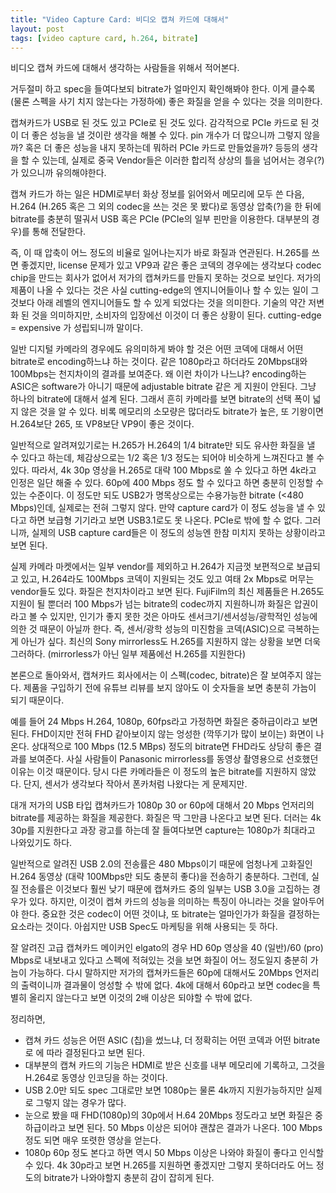 ```yaml
---
title: "Video Capture Card: 비디오 캡쳐 카드에 대해서"
layout: post
tags: [video capture card, h.264, bitrate]
---
```


비디오 캡쳐 카드에 대해서 생각하는 사람들을 위해서 적어본다.

거두절미 하고 spec을 들여다보되 bitrate가 얼마인지 확인해봐야 한다. 이게 클수록 (물론 스펙을 사기 치지 않는다는 가정하에) 좋은 화질을 얻을 수 있다는 것을 의미한다.

캡쳐카드가 USB로 된 것도 있고 PCIe로 된 것도 있다. 감각적으로 PCIe 카드로 된 것이 더 좋은 성능을 낼 것이란 생각을 해볼 수 있다. pin 개수가 더 많으니까 그렇지 않을까? 혹은 더 좋은 성능을 내지 못하는데 뭐하러 PCIe 카드로 만들었을까? 등등의 생각을 할 수 있는데, 실제로 중국 Vendor들은 이러한 합리적 상상의 틀을 넘어서는 경우(?)가 있으니까 유의해야한다.

캡쳐 카드가 하는 일은 HDMI로부터 화상 정보를 읽어와서 메모리에 모두 쓴 다음, H.264 (H.265 혹은 그 외의 codec을 쓰는 것은 못 봤다)로 동영상 압축(?)을 한 뒤에 bitrate를 충분히 떨궈서 USB 혹은 PCIe (PCIe의 일부 핀만을 이용한다. 대부분의 경우)를 통해 전달한다.

즉, 이 때 압축이 어느 정도의 비율로 일어나는지가 바로 화질과 연관된다. H.265를 쓰면 좋겠지만, license 문제가 있고 VP9과 같은 좋은 코덱의 경우에는 생각보다 codec chip을 만드는 회사가 없어서 저가의 캡쳐카드를 만들지 못하는 것으로 보인다. 저가의 제품이 나올 수 있다는 것은 사실 cutting-edge의 엔지니어들이나 할 수 있는 일이 그것보다 아래 레벨의 엔지니어들도 할 수 있게 되었다는 것을 의미한다. 기술의 약간 저변화 된 것을 의미하지만, 소비자의 입장에선 이것이 더 좋은 상황이 된다. cutting-edge = expensive 가 성립되니까 말이다.

일반 디지털 카메라의 경우에도 유의미하게 봐야 할 것은 어떤 코덱에 대해서 어떤 bitrate로 encoding하느냐 하는 것이다. 같은 1080p라고 하더라도 20Mbps대와 100Mbps는 천지차이의 결과를 보여준다. 왜 이런 차이가 나느냐? encoding하는 ASIC은 software가 아니기 때문에 adjustable bitrate 같은 게 지원이 안된다. 그냥 하나의 bitrate에 대해서 설계 된다. 그래서 흔히 카메라를 보면 bitrate의 선택 폭이 넓지 않은 것을 알 수 있다. 비록 메모리의 소모량은 많더라도 bitrate가 높은, 또 기왕이면 H.264보단 265, 또 VP8보단 VP9이 좋은 것이다. 

일반적으로 알려져있기로는 H.265가 H.264의 1/4 bitrate만 되도 유사한 화질을 낼 수 있다고 하는데, 체감상으로는 1/2 혹은 1/3 정도는 되어야 비슷하게 느껴진다고 볼 수 있다. 따라서, 4k 30p 영상을 H.265로 대략 100 Mbps로 쏠 수 있다고 하면 4k라고 인정은 일단 해줄 수 있다. 60p에 400 Mbps 정도 할 수 있다고 하면 충분히 인정할 수 있는 수준이다. 이 정도만 되도 USB2가 명목상으로는 수용가능한 bitrate (<480 Mbps)인데, 실제로는 전혀 그렇지 않다. 만약 capture card가 이 정도 성능을 낼 수 있다고 하면 보급형 기기라고 보면 USB3.1로도 못 나온다. PCIe로 밖에 할 수 없다. 그러니까, 실제의 USB capture card들은 이 정도의 성능엔 한참 미치지 못하는 상황이라고 보면 된다. 

실제 카메라 마켓에서는 일부 vendor를 제외하고 H.264가 지금껏 보편적으로 보급되고 있고, H.264라도 100Mbps 코덱이 지원되는 것도 있고 여태 2x Mbps로 머무는 vendor들도 있다. 화질은 천지차이라고 보면 된다. FujiFilm의 최신 제품들은 H.265도 지원이 될 뿐더러 100 Mbps가 넘는 bitrate의 codec까지 지원하니까 화질은 압권이라고 볼 수 있지만, 인기가 좋지 못한 것은 아마도 센서크기/센서성능/광학적인 성능에 의한 것 때문이 아닐까 한다. 즉, 센서/광학 성능의 미진함을 코덱(ASIC)으로 극복하는 게 아닌가 싶다. 최신의 Sony mirrorless도 H.265를 지원하지 않는 상황을 보면 더욱 그러하다. (mirrorless가 아닌 일부 제품에선 H.265를 지원한다)

본론으로 돌아와서, 캡쳐카드 회사에서는 이 스펙(codec, bitrate)은 잘 보여주지 않는다. 제품을 구입하기 전에 유튜브 리뷰를 보지 않아도 이 숫자들을 보면 충분히 가늠이 되기 때문이다. 

예를 들어 24 Mbps H.264, 1080p, 60fps라고 가정하면 화질은 중하급이라고 보면 된다. FHD이지만 전혀 FHD 같아보이지 않는 엉성한 (깍뚜기가 많이 보이는) 화면이 나온다. 상대적으로 100 Mbps (12.5 MBps) 정도의 bitrate면 FHD라도 상당히 좋은 결과를 보여준다. 사실 사람들이 Panasonic mirrorless를 동영상 촬영용으로 선호했던 이유는 이것 때문이다. 당시 다른 카메라들은 이 정도의 높은 bitrate를 지원하지 않았다. 단지, 센서가 생각보다 작아서 폰카처럼 나왔다는 게 문제지만.

대개 저가의 USB 타입 캡쳐카드가 1080p 30 or 60p에 대해서 20 Mbps 언저리의 bitrate를 제공하는 화질을 제공한다. 화질은 딱 그만큼 나온다고 보면 된다. 더러는 4k 30p를 지원한다고 과장 광고를 하는데 잘 들여다보면 capture는 1080p가 최대라고 나와있기도 하다.

일반적으로 알려진 USB 2.0의 전송률은 480 Mbps이기 때문에 엄청나게 고화질인 H.264 동영상 (대략 100Mbps만 되도 충분히 좋다)을 전송하기 충분하다. 그런데, 실질 전송률은 이것보다 훨씬 낮기 때문에 캡쳐카드 중의 일부는 USB 3.0을 고집하는 경우가 있다. 하지만, 이것이 켑쳐 카드의 성능을 의미하는 특징이 아니라는 것을 알아두어야 한다. 중요한 것은 codec이 어떤 것이냐, 또 bitrate는 얼마인가가 화질을 결정하는 요소라는 것이다. 아쉽지만 USB Spec도 마케팅을 위해 사용되는 듯 하다.

잘 알려진 고급 캡쳐카드 메이커인 elgato의 경우 HD 60p 영상을 40 (일반)/60 (pro) Mbps로 내보내고 있다고 스펙에 적혀있는 것을 보면 화질이 어느 정도일지 충분히 가늠이 가능하다. 다시 말하지만 저가의 캡쳐카드들은 60p에 대해서도 20Mbps 언저리의 출력이니까 결과물이 엉성할 수 밖에 없다. 4k에 대해서 60p라고 보면 codec을 특별히 올리지 않는다고 보면 이것의 2배 이상은 되야할 수 밖에 없다.

정리하면,
- 캡쳐 카드 성능은 어떤 ASIC (칩)을 썼느냐, 더 정확히는 어떤 코덱과 어떤 bitrate로 에 따라 결정된다고 보면 된다. 
- 대부분의 캡쳐 카드의 기능은 HDMI로 받은 신호를 내부 메모리에 기록하고, 그것을 H.264로 동영상 인코딩을 하는 것이다.
- USB 2.0만 되도 spec 그대로만 보면 1080p는 물론 4k까지 지원가능하지만 실제로 그렇지 않는 경우가 많다.
- 눈으로 봤을 때 FHD(1080p)의 30p에서 H.64 20Mbps 정도라고 보면 화질은 중하급이라고 보면 된다. 50 Mbps 이상은 되어야 괜찮은 결과가 나온다. 100 Mbps 정도 되면 매우 또렷한 영상을 얻는다.
- 1080p 60p 정도 본다고 하면 역시 50 Mbps 이상은 나와야 화질이 좋다고 인식할 수 있다. 4k 30p라고 보면 H.265를 지원하면 좋겠지만 그렇지 못하더라도 어느 정도의 bitrate가 나와야할지 충분히 감이 잡히게 된다.




